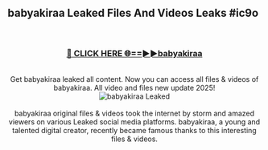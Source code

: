 ## babyakiraa Leaked Files And Videos Leaks #ic9o
<br>
<div align="center">
<h3><a href="https://watchclip.my.id/babyakiraa" rel="nofollow">🔴 CLICK HERE 🌐==►►babyakiraa</a></h3>
<br>
Get babyakiraa leaked all content. Now you can access all files & videos of babyakiraa. All video and files new update 2025!
<br>
<a href="https://watchclip.my.id/babyakiraa" rel="nofollow" data-target="animated-image.originalLink"><img src="https://i.ibb.co.com/WyWwxjT/player-gif2.gif" alt="babyakiraa Leaked" style="max-width: 100%; display: inline-block;" data-target="animated-image.originalImage"></a>
<br><br>
babyakiraa original files & videos took the internet by storm and amazed viewers on various Leaked social media platforms. babyakiraa, a young and talented digital creator, recently became famous thanks to this interesting files & videos.
</div>
<br>